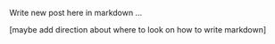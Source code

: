 <!--Greymatter
{
  "name": "Add title ...",
  "description": "Add description here..",
  "createDate": "Sat Aug 12 2017 22:15:36 GMT-0500 (CDT)"
}
-->

Write new post here in markdown ...

[maybe add direction about where to look on how to write markdown]
